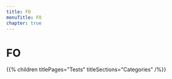 ```yaml
---
title: FO
menuTitle: FO
chapter: true
---
```


# FO

{{% children titlePages="Tests" titleSections="Categories" /%}}
